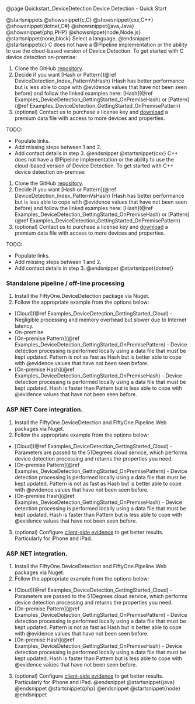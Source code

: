 @page Quickstart_DeviceDetection Device Detection - Quick Start

@startsnippets
@showsnippet{c,C}
@showsnippet{cxx,C++}
@showsnippet{dotnet,C#}
@showsnippet{java,Java}
@showsnippet{php,PHP}
@showsnippet{node,Node.js}
@startsnippet{none,block}
Select a language.
@endsnippet
@startsnippet{c}
C does not have a @Pipeline implementation or the ability to use the cloud-based version of 
Device Detection.
To get started with C device detection on-premise:

1. Clone the GitHub [repository]().
2. Decide if you want [Hash or Pattern](@ref DeviceDetection_Index_PatternVsHash) (Hash has better performance but is 
less able to cope with @evidence values that have not been seen before) and follow the linked examples here: [Hash](@ref Examples_DeviceDetection_GettingStarted_OnPremiseHash) or 
[Pattern](@ref Examples_DeviceDetection_GettingStarted_OnPremisePattern)
3. (optional) Contact us to purchase a license key and [download]() a premium data file with access to more devices and properties.

TODO: 
- Populate links.
- Add missing steps between 1 and 2.
- Add contact details in step 3.
@endsnippet
@startsnippet{cxx}
C++ does not have a @Pipeline implementation or the ability to use the cloud-based version of 
Device Detection.
To get started with C++ device detection on-premise:

1. Clone the GitHub [repository]().
2. Decide if you want [Hash or Pattern](@ref DeviceDetection_Index_PatternVsHash) (Hash has better performance but is 
less able to cope with @evidence values that have not been seen before) and follow the linked examples here: [Hash](@ref Examples_DeviceDetection_GettingStarted_OnPremiseHash) or 
[Pattern](@ref Examples_DeviceDetection_GettingStarted_OnPremisePattern)
3. (optional) Contact us to purchase a license key and [download]() a premium data file with access to more devices and properties.

TODO: 
- Populate links.
- Add missing steps between 1 and 2.
- Add contact details in step 3.
@endsnippet
@startsnippet{dotnet}
### Standalone pipeline / off-line processing

1. Install the FiftyOne.DeviceDetection package via Nuget.
2. Follow the appropriate example from the options below:  
  * [Cloud](@ref Examples_DeviceDetection_GettingStarted_Cloud) - Negligible processing and memory overhead but slower due to Internet latency. 
  * On-premise 
  * [On-premise Pattern](@ref Examples_DeviceDetection_GettingStarted_OnPremisePattern) - Device detection processing is performed locally using 
  a data file that must be kept updated. Pattern is not as fast as Hash but is better able to
  cope with @evidence values that have not been seen before.
  * [On-premise Hash](@ref Examples_DeviceDetection_GettingStarted_OnPremiseHash) - Device detection processing is performed locally using 
  a data file that must be kept updated. Hash is faster than Pattern but is less able to cope 
  with @evidence values that have not been seen before.

### ASP.NET Core integration.

1. Install the FiftyOne.DeviceDetection and FiftyOne.Pipeline.Web packages via Nuget.
2. Follow the appropriate example from the options below:  
  * [Cloud](@ref Examples_DeviceDetection_GettingStarted_Cloud) - Parameters are passed to the 51Degrees cloud service, which performs device 
  detection processing and returns the properties you need.
  * [On-premise Pattern](@ref Examples_DeviceDetection_GettingStarted_OnPremisePattern) - Device detection processing is performed locally using 
  a data file that must be kept updated. Pattern is not as fast as Hash but is better able to
  cope with @evidence values that have not been seen before.
  * [On-premise Hash](@ref Examples_DeviceDetection_GettingStarted_OnPremiseHash) - Device detection processing is performed locally using 
  a data file that must be kept updated. Hash is faster than Pattern but is less able to cope 
  with @evidence values that have not been seen before.
3. (optional) Configure [client-side evidence](@ref) to get better results. Particularly for iPhone and iPad.

### ASP.NET integration.

1. Install the FiftyOne.DeviceDetection and FiftyOne.Pipeline.Web packages via Nuget.
2. Follow the appropriate example from the options below:  
  * [Cloud](@ref Examples_DeviceDetection_GettingStarted_Cloud) - Parameters are passed to the 51Degrees cloud service, which performs device 
  detection processing and returns the properties you need.
  * [On-premise Pattern](@ref Examples_DeviceDetection_GettingStarted_OnPremisePattern) - Device detection processing is performed locally using 
  a data file that must be kept updated. Pattern is not as fast as Hash but is better able to
  cope with @evidence values that have not been seen before.
  * [On-premise Hash](@ref Examples_DeviceDetection_GettingStarted_OnPremiseHash) - Device detection processing is performed locally using 
  a data file that must be kept updated. Hash is faster than Pattern but is less able to cope 
  with @evidence values that have not been seen before.
3. (optional) Configure [client-side evidence](@ref) to get better results. Particularly for iPhone and iPad.
@endsnippet
@startsnippet{java}
@endsnippet
@startsnippet{php}
@endsnippet
@startsnippet{node}
@endsnippet